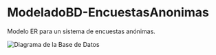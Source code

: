 # ModeladoBD-EncuestasAnonimas
Modelo ER para un sistema de encuestas anónimas.

![Diagrama de la Base de Datos]([https://github.com/luiscorderof-vip2cars/main/img/LuisCorderoF-EncuestasAnonimas.png)
